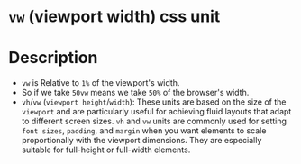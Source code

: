 # `vw` (viewport width) css unit

# Description
* `vw` is Relative to `1%` of the viewport's width.
* So if we take `50vw` means we take `50%` of the browser's width.
* `vh`/`vw` (`viewport height`/`width`): These units are based on the size of the `viewport` and are particularly useful for achieving fluid layouts that adapt to different screen sizes. `vh` and `vw` units are commonly used for setting `font sizes`, ``padding``, and `margin` when you want elements to scale proportionally with the viewport dimensions. They are especially suitable for full-height or full-width elements.